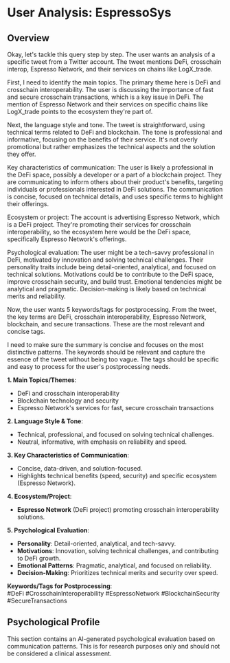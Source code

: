 # User Analysis: EspressoSys

## Overview

<think>
Okay, let's tackle this query step by step. The user wants an analysis of a specific tweet from a Twitter account. The tweet mentions DeFi, crosschain interop, Espresso Network, and their services on chains like LogX_trade.

First, I need to identify the main topics. The primary theme here is DeFi and crosschain interoperability. The user is discussing the importance of fast and secure crosschain transactions, which is a key issue in DeFi. The mention of Espresso Network and their services on specific chains like LogX_trade points to the ecosystem they're part of.

Next, the language style and tone. The tweet is straightforward, using technical terms related to DeFi and blockchain. The tone is professional and informative, focusing on the benefits of their service. It's not overly promotional but rather emphasizes the technical aspects and the solution they offer.

Key characteristics of communication: The user is likely a professional in the DeFi space, possibly a developer or a part of a blockchain project. They are communicating to inform others about their product's benefits, targeting individuals or professionals interested in DeFi solutions. The communication is concise, focused on technical details, and uses specific terms to highlight their offerings.

Ecosystem or project: The account is advertising Espresso Network, which is a DeFi project. They're promoting their services for crosschain interoperability, so the ecosystem here would be the DeFi space, specifically Espresso Network's offerings.

Psychological evaluation: The user might be a tech-savvy professional in DeFi, motivated by innovation and solving technical challenges. Their personality traits include being detail-oriented, analytical, and focused on technical solutions. Motivations could be to contribute to the DeFi space, improve crosschain security, and build trust. Emotional tendencies might be analytical and pragmatic. Decision-making is likely based on technical merits and reliability.

Now, the user wants 5 keywords/tags for postprocessing. From the tweet, the key terms are DeFi, crosschain interoperability, Espresso Network, blockchain, and secure transactions. These are the most relevant and concise tags.

I need to make sure the summary is concise and focuses on the most distinctive patterns. The keywords should be relevant and capture the essence of the tweet without being too vague. The tags should be specific and easy to process for the user's postprocessing needs.
</think>

**1. Main Topics/Themes**:  
- DeFi and crosschain interoperability  
- Blockchain technology and security  
- Espresso Network's services for fast, secure crosschain transactions  

**2. Language Style & Tone**:  
- Technical, professional, and focused on solving technical challenges.  
- Neutral, informative, with emphasis on reliability and speed.  

**3. Key Characteristics of Communication**:  
- Concise, data-driven, and solution-focused.  
- Highlights technical benefits (speed, security) and specific ecosystem (Espresso Network).  

**4. Ecosystem/Project**:  
- **Espresso Network** (DeFi project) promoting crosschain interoperability solutions.  

**5. Psychological Evaluation**:  
- **Personality**: Detail-oriented, analytical, and tech-savvy.  
- **Motivations**: Innovation, solving technical challenges, and contributing to DeFi growth.  
- **Emotional Patterns**: Pragmatic, analytical, and focused on reliability.  
- **Decision-Making**: Prioritizes technical merits and security over speed.  

**Keywords/Tags for Postprocessing**:  
#DeFi #CrosschainInteroperability #EspressoNetwork #BlockchainSecurity #SecureTransactions

## Psychological Profile

This section contains an AI-generated psychological evaluation based on communication patterns. This is for research purposes only and should not be considered a clinical assessment.